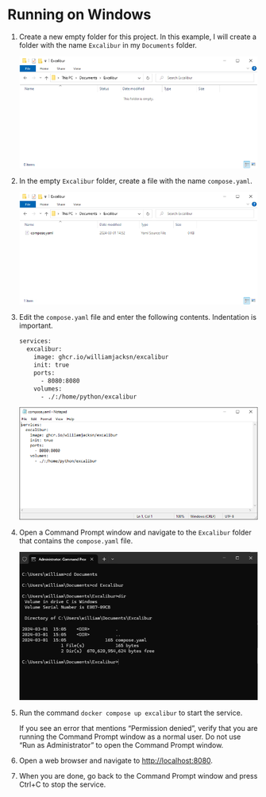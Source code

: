 # Running on Windows

1.  Create a new empty folder for this project. In this example, I will create a folder with the name `Excalibur` in my
    `Documents` folder.

    ![An empty Excalibur folder in my Documents folder](windows-01.png)

2.  In the empty `Excalibur` folder, create a file with the name `compose.yaml`.

    ![A file with the name compose.yaml in a folder with the name Excalibur](windows-02.png)

3.  Edit the `compose.yaml` file and enter the following contents. Indentation is important.

    ```
    services:
      excalibur:
        image: ghcr.io/williamjacksn/excalibur
        init: true
        ports:
          - 8080:8080
        volumes:
          - ./:/home/python/excalibur
    ```

    ![A Windows Notepad window showing the contents of compose.yaml](windows-03.png)

4.  Open a Command Prompt window and navigate to the `Excalibur` folder that contains the `compose.yaml` file.

    ![A Command Prompt window showing commands to navigate to the Excalibur folder](windows-04.png)

5.  Run the command `docker compose up excalibur` to start the service.

    If you see an error that mentions &ldquo;Permission denied&rdquo;, verify that you are running the Command Prompt
    window as a normal user. Do not use &ldquo;Run as Administrator&rdquo; to open the Command Prompt window.
 
6.  Open a web browser and navigate to [http://localhost:8080]().
7.  When you are done, go back to the Command Prompt window and press Ctrl+C to stop the service.
